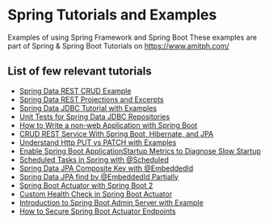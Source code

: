# Spring Tutorials and Examples
Examples of using Spring Framework and Spring Boot
These examples are part of Spring & Spring Boot Tutorials on https://www.amitph.com/

## List of few relevant tutorials
- [Spring Data REST CRUD Example](https://www.amitph.com/spring-data-rest-example/)
- [Spring Data REST Projections and Excerpts](https://www.amitph.com/spring-data-rest-projections-and-excerpts/)
- [Spring Data JDBC Tutorial with Examples](https://www.amitph.com/introduction-spring-data-jdbc/)
- [Unit Tests for Spring Data JDBC Repositories](https://www.amitph.com/testing-spring-data-jdbc/)
- [How to Write a non-web Application with Spring Boot](https://www.amitph.com/non-web-application-spring-boot/)
- [CRUD REST Service With Spring Boot, Hibernate, and JPA](https://www.amitph.com/spring-boot-crud-hibernate-jpa/)
- [Understand Http PUT vs PATCH with Examples](https://www.amitph.com/http-put-vs-patch/)
- [Enable Spring Boot ApplicationStartup Metrics to Diagnose Slow Startup](https://www.amitph.com/spring-boot-startup-monitoring/)
- [Scheduled Tasks in Spring with @Scheduled](https://www.amitph.com/scheduled-tasks-in-spring/)
- [Spring Data JPA Composite Key with @EmbeddedId](https://www.amitph.com/spring-data-jpa-embeddedid/) 
- [Spring Data JPA find by @EmbeddedId Partially](https://www.amitph.com/spring-data-jpa-find-by-embeddedid-partially/)
- [Spring Boot Actuator with Spring Boot 2](https://www.amitph.com/spring-boot-actuator-spring-boot-2/)
- [Custom Health Check in Spring Boot Actuator](https://www.amitph.com/custom-health-check-spring-boot-actuator/)
- [Introduction to Spring Boot Admin Server with Example](https://www.amitph.com/spring-boot-admin-server/)
- [How to Secure Spring Boot Actuator Endpoints](https://www.amitph.com/how-to-secure-spring-boot-actuator-endpoints/)